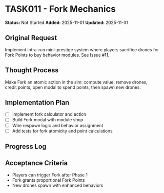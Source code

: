 # TASK011 - Fork Mechanics

**Status:** Not Started
**Added:** 2025-11-01
**Updated:** 2025-11-01

## Original Request
Implement intra-run mini-prestige system where players sacrifice drones for Fork Points to buy behavior modules. See Issue #11.

## Thought Process
Make Fork an atomic action in the sim: compute value, remove drones, credit points, open modal to spend points, then spawn new drones.

## Implementation Plan
- [ ] Implement fork calculator and action
- [ ] Build Fork modal with module shop
- [ ] Wire respawn logic and behavior assignment
- [ ] Add tests for fork atomicity and point calculations

## Progress Log


## Acceptance Criteria
- Players can trigger Fork after Phase 1
- Fork grants proportional Fork Points
- New drones spawn with enhanced behaviors

